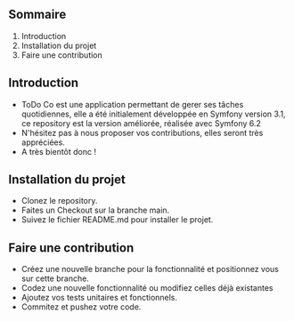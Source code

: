 ## Sommaire
1. Introduction  
2. Installation du projet  
3. Faire une contribution

## Introduction
 * ToDo Co est une application permettant de gerer ses tâches quotidiennes, elle a été initialement développée en Symfony version 3.1, ce repository est la version améliorée, réalisée avec Symfony 6.2  
 * N'hésitez pas à nous proposer vos contributions, elles seront très appréciées.  
 * A très bientôt donc !

## Installation du projet
 * Clonez le repository.
 * Faites un Checkout sur la branche main.
 * Suivez le fichier README.md pour installer le projet.

 ## Faire une contribution
 * Créez une nouvelle branche pour la fonctionnalité et positionnez vous sur cette branche.
 * Codez une nouvelle fonctionnalité ou modifiez celles déjà existantes
 * Ajoutez vos tests unitaires et fonctionnels.
 * Commitez et pushez votre code.

 

